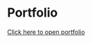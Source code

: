 # Portfolio


[Click here to open portfolio](https://htmlpreview.github.io/?https://github.com/EarthlyAlien/Portfolio/blob/main/index.html)
